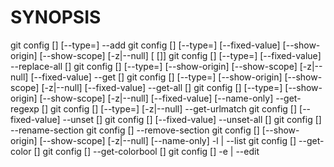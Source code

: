 # SYNOPSIS

git config [<file-option>] [--type=<type>]                                                                                                --add             <name>  <value>
git config [<file-option>] [--type=<type>] [--fixed-value] [--show-origin] [--show-scope] [-z|--null]                                                       <name> [<value> [<value-pattern>]]
git config [<file-option>] [--type=<type>] [--fixed-value]                                                                                --replace-all     <name>  <value> [<value-pattern>]
git config [<file-option>] [--type=<type>]                 [--show-origin] [--show-scope] [-z|--null] [--fixed-value]                     --get             <name>          [<value-pattern>]
git config [<file-option>] [--type=<type>]                 [--show-origin] [--show-scope] [-z|--null] [--fixed-value]                     --get-all         <name>          [<value-pattern>]
git config [<file-option>] [--type=<type>]                 [--show-origin] [--show-scope] [-z|--null] [--fixed-value] [--name-only]       --get-regexp      <name-regex>    [<value-pattern>]
git config [<file-option>] [--type=<type>]                                                [-z|--null]                                     --get-urlmatch    <name>  <URL>
git config [<file-option>] [--fixed-value]                                                                                                --unset           <name>          [<value-pattern>]
git config [<file-option>] [--fixed-value]                                                                                                --unset-all       <name>          [<value-pattern>]
git config [<file-option>]                                                                                                                --rename-section  <old-name> <new-name>
git config [<file-option>]                                                                                                                --remove-section  <name>
git config [<file-option>]                                 [--show-origin] [--show-scope] [-z|--null]                 [--name-only] -l |  --list
git config [<file-option>]                                                                                                                --get-color       <name>          [<default>]
git config [<file-option>]                                                                                                                --get-colorbool   <name>          [<stdout-is-tty>]
git config [<file-option>]                                                                                                          -e |  --edit
